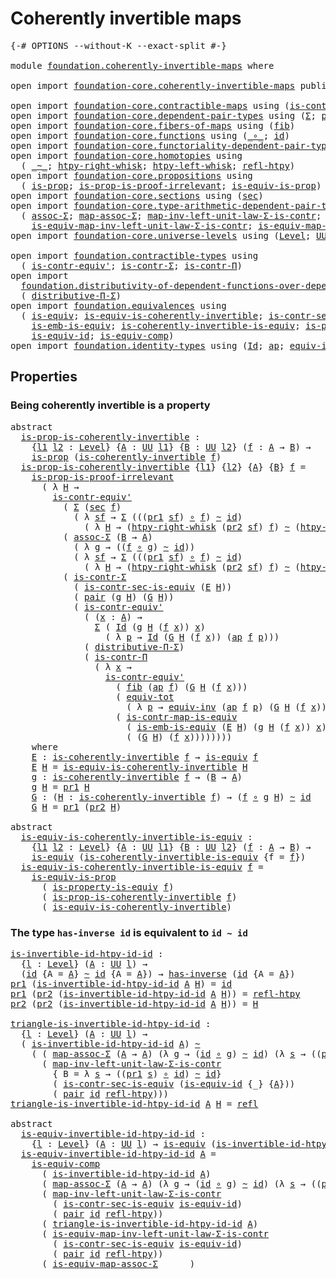 # Coherently invertible maps

<pre class="Agda"><a id="39" class="Symbol">{-#</a> <a id="43" class="Keyword">OPTIONS</a> <a id="51" class="Pragma">--without-K</a> <a id="63" class="Pragma">--exact-split</a> <a id="77" class="Symbol">#-}</a>

<a id="82" class="Keyword">module</a> <a id="89" href="foundation.coherently-invertible-maps.html" class="Module">foundation.coherently-invertible-maps</a> <a id="127" class="Keyword">where</a>

<a id="134" class="Keyword">open</a> <a id="139" class="Keyword">import</a> <a id="146" href="foundation-core.coherently-invertible-maps.html" class="Module">foundation-core.coherently-invertible-maps</a> <a id="189" class="Keyword">public</a>

<a id="197" class="Keyword">open</a> <a id="202" class="Keyword">import</a> <a id="209" href="foundation-core.contractible-maps.html" class="Module">foundation-core.contractible-maps</a> <a id="243" class="Keyword">using</a> <a id="249" class="Symbol">(</a><a id="250" href="foundation-core.contractible-maps.html#3850" class="Function">is-contr-map-is-equiv</a><a id="271" class="Symbol">)</a>
<a id="273" class="Keyword">open</a> <a id="278" class="Keyword">import</a> <a id="285" href="foundation-core.dependent-pair-types.html" class="Module">foundation-core.dependent-pair-types</a> <a id="322" class="Keyword">using</a> <a id="328" class="Symbol">(</a><a id="329" href="foundation-core.dependent-pair-types.html#502" class="Record">Σ</a><a id="330" class="Symbol">;</a> <a id="332" href="foundation-core.dependent-pair-types.html#575" class="InductiveConstructor">pair</a><a id="336" class="Symbol">;</a> <a id="338" href="foundation-core.dependent-pair-types.html#592" class="Field">pr1</a><a id="341" class="Symbol">;</a> <a id="343" href="foundation-core.dependent-pair-types.html#604" class="Field">pr2</a><a id="346" class="Symbol">)</a>
<a id="348" class="Keyword">open</a> <a id="353" class="Keyword">import</a> <a id="360" href="foundation-core.fibers-of-maps.html" class="Module">foundation-core.fibers-of-maps</a> <a id="391" class="Keyword">using</a> <a id="397" class="Symbol">(</a><a id="398" href="foundation-core.fibers-of-maps.html#928" class="Function">fib</a><a id="401" class="Symbol">)</a>
<a id="403" class="Keyword">open</a> <a id="408" class="Keyword">import</a> <a id="415" href="foundation-core.functions.html" class="Module">foundation-core.functions</a> <a id="441" class="Keyword">using</a> <a id="447" class="Symbol">(</a><a id="448" href="foundation-core.functions.html#407" class="Function Operator">_∘_</a><a id="451" class="Symbol">;</a> <a id="453" href="foundation-core.functions.html#309" class="Function">id</a><a id="455" class="Symbol">)</a>
<a id="457" class="Keyword">open</a> <a id="462" class="Keyword">import</a> <a id="469" href="foundation-core.functoriality-dependent-pair-types.html" class="Module">foundation-core.functoriality-dependent-pair-types</a> <a id="520" class="Keyword">using</a> <a id="526" class="Symbol">(</a><a id="527" href="foundation-core.functoriality-dependent-pair-types.html#6804" class="Function">equiv-tot</a><a id="536" class="Symbol">)</a>
<a id="538" class="Keyword">open</a> <a id="543" class="Keyword">import</a> <a id="550" href="foundation-core.homotopies.html" class="Module">foundation-core.homotopies</a> <a id="577" class="Keyword">using</a>
  <a id="585" class="Symbol">(</a> <a id="587" href="foundation-core.homotopies.html#467" class="Function Operator">_~_</a><a id="590" class="Symbol">;</a> <a id="592" href="foundation-core.homotopies.html#1792" class="Function">htpy-right-whisk</a><a id="608" class="Symbol">;</a> <a id="610" href="foundation-core.homotopies.html#1587" class="Function">htpy-left-whisk</a><a id="625" class="Symbol">;</a> <a id="627" href="foundation-core.homotopies.html#632" class="Function">refl-htpy</a><a id="636" class="Symbol">)</a>
<a id="638" class="Keyword">open</a> <a id="643" class="Keyword">import</a> <a id="650" href="foundation-core.propositions.html" class="Module">foundation-core.propositions</a> <a id="679" class="Keyword">using</a>
  <a id="687" class="Symbol">(</a> <a id="689" href="foundation-core.propositions.html#1295" class="Function">is-prop</a><a id="696" class="Symbol">;</a> <a id="698" href="foundation-core.propositions.html#3209" class="Function">is-prop-is-proof-irrelevant</a><a id="725" class="Symbol">;</a> <a id="727" href="foundation-core.propositions.html#3682" class="Function">is-equiv-is-prop</a><a id="743" class="Symbol">)</a>
<a id="745" class="Keyword">open</a> <a id="750" class="Keyword">import</a> <a id="757" href="foundation-core.sections.html" class="Module">foundation-core.sections</a> <a id="782" class="Keyword">using</a> <a id="788" class="Symbol">(</a><a id="789" href="foundation-core.sections.html#521" class="Function">sec</a><a id="792" class="Symbol">)</a>
<a id="794" class="Keyword">open</a> <a id="799" class="Keyword">import</a> <a id="806" href="foundation-core.type-arithmetic-dependent-pair-types.html" class="Module">foundation-core.type-arithmetic-dependent-pair-types</a> <a id="859" class="Keyword">using</a>
  <a id="867" class="Symbol">(</a> <a id="869" href="foundation-core.type-arithmetic-dependent-pair-types.html#5662" class="Function">assoc-Σ</a><a id="876" class="Symbol">;</a> <a id="878" href="foundation-core.type-arithmetic-dependent-pair-types.html#4909" class="Function">map-assoc-Σ</a><a id="889" class="Symbol">;</a> <a id="891" href="foundation-core.type-arithmetic-dependent-pair-types.html#1626" class="Function">map-inv-left-unit-law-Σ-is-contr</a><a id="923" class="Symbol">;</a>
    <a id="929" href="foundation-core.type-arithmetic-dependent-pair-types.html#3265" class="Function">is-equiv-map-inv-left-unit-law-Σ-is-contr</a><a id="970" class="Symbol">;</a> <a id="972" href="foundation-core.type-arithmetic-dependent-pair-types.html#5476" class="Function">is-equiv-map-assoc-Σ</a><a id="992" class="Symbol">)</a>
<a id="994" class="Keyword">open</a> <a id="999" class="Keyword">import</a> <a id="1006" href="foundation-core.universe-levels.html" class="Module">foundation-core.universe-levels</a> <a id="1038" class="Keyword">using</a> <a id="1044" class="Symbol">(</a><a id="1045" href="Agda.Primitive.html#597" class="Postulate">Level</a><a id="1050" class="Symbol">;</a> <a id="1052" href="foundation-core.universe-levels.html#222" class="Primitive">UU</a><a id="1054" class="Symbol">)</a>

<a id="1057" class="Keyword">open</a> <a id="1062" class="Keyword">import</a> <a id="1069" href="foundation.contractible-types.html" class="Module">foundation.contractible-types</a> <a id="1099" class="Keyword">using</a>
  <a id="1107" class="Symbol">(</a> <a id="1109" href="foundation-core.contractible-types.html#3806" class="Function">is-contr-equiv&#39;</a><a id="1124" class="Symbol">;</a> <a id="1126" href="foundation-core.contractible-types.html#6252" class="Function">is-contr-Σ</a><a id="1136" class="Symbol">;</a> <a id="1138" href="foundation-core.contractible-types.html#6892" class="Function">is-contr-Π</a><a id="1148" class="Symbol">)</a>
<a id="1150" class="Keyword">open</a> <a id="1155" class="Keyword">import</a>
  <a id="1164" href="foundation.distributivity-of-dependent-functions-over-dependent-pairs.html" class="Module">foundation.distributivity-of-dependent-functions-over-dependent-pairs</a> <a id="1234" class="Keyword">using</a>
  <a id="1242" class="Symbol">(</a> <a id="1244" href="foundation.distributivity-of-dependent-functions-over-dependent-pairs.html#4401" class="Function">distributive-Π-Σ</a><a id="1260" class="Symbol">)</a>
<a id="1262" class="Keyword">open</a> <a id="1267" class="Keyword">import</a> <a id="1274" href="foundation.equivalences.html" class="Module">foundation.equivalences</a> <a id="1298" class="Keyword">using</a>
  <a id="1306" class="Symbol">(</a> <a id="1308" href="foundation-core.equivalences.html#1542" class="Function">is-equiv</a><a id="1316" class="Symbol">;</a> <a id="1318" href="foundation-core.equivalences.html#3828" class="Function">is-equiv-is-coherently-invertible</a><a id="1351" class="Symbol">;</a> <a id="1353" href="foundation.equivalences.html#11132" class="Function">is-contr-sec-is-equiv</a><a id="1374" class="Symbol">;</a>
    <a id="1380" href="foundation-core.equivalences.html#15392" class="Function">is-emb-is-equiv</a><a id="1395" class="Symbol">;</a> <a id="1397" href="foundation-core.equivalences.html#3630" class="Function">is-coherently-invertible-is-equiv</a><a id="1430" class="Symbol">;</a> <a id="1432" href="foundation.equivalences.html#12215" class="Function">is-property-is-equiv</a><a id="1452" class="Symbol">;</a>
    <a id="1458" href="foundation-core.equivalences.html#2309" class="Function">is-equiv-id</a><a id="1469" class="Symbol">;</a> <a id="1471" href="foundation-core.equivalences.html#7183" class="Function">is-equiv-comp</a><a id="1484" class="Symbol">)</a>
<a id="1486" class="Keyword">open</a> <a id="1491" class="Keyword">import</a> <a id="1498" href="foundation.identity-types.html" class="Module">foundation.identity-types</a> <a id="1524" class="Keyword">using</a> <a id="1530" class="Symbol">(</a><a id="1531" href="foundation-core.identity-types.html#641" class="Datatype">Id</a><a id="1533" class="Symbol">;</a> <a id="1535" href="foundation-core.identity-types.html#2853" class="Function">ap</a><a id="1537" class="Symbol">;</a> <a id="1539" href="foundation.identity-types.html#1216" class="Function">equiv-inv</a><a id="1548" class="Symbol">;</a> <a id="1550" href="foundation-core.identity-types.html#694" class="InductiveConstructor">refl</a><a id="1554" class="Symbol">)</a>
</pre>
## Properties

### Being coherently invertible is a property

<pre class="Agda"><a id="1631" class="Keyword">abstract</a>
  <a id="is-prop-is-coherently-invertible"></a><a id="1642" href="foundation.coherently-invertible-maps.html#1642" class="Function">is-prop-is-coherently-invertible</a> <a id="1675" class="Symbol">:</a>
    <a id="1681" class="Symbol">{</a><a id="1682" href="foundation.coherently-invertible-maps.html#1682" class="Bound">l1</a> <a id="1685" href="foundation.coherently-invertible-maps.html#1685" class="Bound">l2</a> <a id="1688" class="Symbol">:</a> <a id="1690" href="Agda.Primitive.html#597" class="Postulate">Level</a><a id="1695" class="Symbol">}</a> <a id="1697" class="Symbol">{</a><a id="1698" href="foundation.coherently-invertible-maps.html#1698" class="Bound">A</a> <a id="1700" class="Symbol">:</a> <a id="1702" href="foundation-core.universe-levels.html#222" class="Primitive">UU</a> <a id="1705" href="foundation.coherently-invertible-maps.html#1682" class="Bound">l1</a><a id="1707" class="Symbol">}</a> <a id="1709" class="Symbol">{</a><a id="1710" href="foundation.coherently-invertible-maps.html#1710" class="Bound">B</a> <a id="1712" class="Symbol">:</a> <a id="1714" href="foundation-core.universe-levels.html#222" class="Primitive">UU</a> <a id="1717" href="foundation.coherently-invertible-maps.html#1685" class="Bound">l2</a><a id="1719" class="Symbol">}</a> <a id="1721" class="Symbol">(</a><a id="1722" href="foundation.coherently-invertible-maps.html#1722" class="Bound">f</a> <a id="1724" class="Symbol">:</a> <a id="1726" href="foundation.coherently-invertible-maps.html#1698" class="Bound">A</a> <a id="1728" class="Symbol">→</a> <a id="1730" href="foundation.coherently-invertible-maps.html#1710" class="Bound">B</a><a id="1731" class="Symbol">)</a> <a id="1733" class="Symbol">→</a>
    <a id="1739" href="foundation-core.propositions.html#1295" class="Function">is-prop</a> <a id="1747" class="Symbol">(</a><a id="1748" href="foundation-core.coherently-invertible-maps.html#1466" class="Function">is-coherently-invertible</a> <a id="1773" href="foundation.coherently-invertible-maps.html#1722" class="Bound">f</a><a id="1774" class="Symbol">)</a>
  <a id="1778" href="foundation.coherently-invertible-maps.html#1642" class="Function">is-prop-is-coherently-invertible</a> <a id="1811" class="Symbol">{</a><a id="1812" href="foundation.coherently-invertible-maps.html#1812" class="Bound">l1</a><a id="1814" class="Symbol">}</a> <a id="1816" class="Symbol">{</a><a id="1817" href="foundation.coherently-invertible-maps.html#1817" class="Bound">l2</a><a id="1819" class="Symbol">}</a> <a id="1821" class="Symbol">{</a><a id="1822" href="foundation.coherently-invertible-maps.html#1822" class="Bound">A</a><a id="1823" class="Symbol">}</a> <a id="1825" class="Symbol">{</a><a id="1826" href="foundation.coherently-invertible-maps.html#1826" class="Bound">B</a><a id="1827" class="Symbol">}</a> <a id="1829" href="foundation.coherently-invertible-maps.html#1829" class="Bound">f</a> <a id="1831" class="Symbol">=</a>
    <a id="1837" href="foundation-core.propositions.html#3209" class="Function">is-prop-is-proof-irrelevant</a>
      <a id="1871" class="Symbol">(</a> <a id="1873" class="Symbol">λ</a> <a id="1875" href="foundation.coherently-invertible-maps.html#1875" class="Bound">H</a> <a id="1877" class="Symbol">→</a>
        <a id="1887" href="foundation-core.contractible-types.html#3806" class="Function">is-contr-equiv&#39;</a>
          <a id="1913" class="Symbol">(</a> <a id="1915" href="foundation-core.dependent-pair-types.html#502" class="Record">Σ</a> <a id="1917" class="Symbol">(</a><a id="1918" href="foundation-core.sections.html#521" class="Function">sec</a> <a id="1922" href="foundation.coherently-invertible-maps.html#1829" class="Bound">f</a><a id="1923" class="Symbol">)</a>
            <a id="1937" class="Symbol">(</a> <a id="1939" class="Symbol">λ</a> <a id="1941" href="foundation.coherently-invertible-maps.html#1941" class="Bound">sf</a> <a id="1944" class="Symbol">→</a> <a id="1946" href="foundation-core.dependent-pair-types.html#502" class="Record">Σ</a> <a id="1948" class="Symbol">(((</a><a id="1951" href="foundation-core.dependent-pair-types.html#592" class="Field">pr1</a> <a id="1955" href="foundation.coherently-invertible-maps.html#1941" class="Bound">sf</a><a id="1957" class="Symbol">)</a> <a id="1959" href="foundation-core.functions.html#407" class="Function Operator">∘</a> <a id="1961" href="foundation.coherently-invertible-maps.html#1829" class="Bound">f</a><a id="1962" class="Symbol">)</a> <a id="1964" href="foundation-core.homotopies.html#467" class="Function Operator">~</a> <a id="1966" href="foundation-core.functions.html#309" class="Function">id</a><a id="1968" class="Symbol">)</a>
              <a id="1984" class="Symbol">(</a> <a id="1986" class="Symbol">λ</a> <a id="1988" href="foundation.coherently-invertible-maps.html#1988" class="Bound">H</a> <a id="1990" class="Symbol">→</a> <a id="1992" class="Symbol">(</a><a id="1993" href="foundation-core.homotopies.html#1792" class="Function">htpy-right-whisk</a> <a id="2010" class="Symbol">(</a><a id="2011" href="foundation-core.dependent-pair-types.html#604" class="Field">pr2</a> <a id="2015" href="foundation.coherently-invertible-maps.html#1941" class="Bound">sf</a><a id="2017" class="Symbol">)</a> <a id="2019" href="foundation.coherently-invertible-maps.html#1829" class="Bound">f</a><a id="2020" class="Symbol">)</a> <a id="2022" href="foundation-core.homotopies.html#467" class="Function Operator">~</a> <a id="2024" class="Symbol">(</a><a id="2025" href="foundation-core.homotopies.html#1587" class="Function">htpy-left-whisk</a> <a id="2041" href="foundation.coherently-invertible-maps.html#1829" class="Bound">f</a> <a id="2043" href="foundation.coherently-invertible-maps.html#1988" class="Bound">H</a><a id="2044" class="Symbol">))))</a>
          <a id="2059" class="Symbol">(</a> <a id="2061" href="foundation-core.type-arithmetic-dependent-pair-types.html#5662" class="Function">assoc-Σ</a> <a id="2069" class="Symbol">(</a><a id="2070" href="foundation.coherently-invertible-maps.html#1826" class="Bound">B</a> <a id="2072" class="Symbol">→</a> <a id="2074" href="foundation.coherently-invertible-maps.html#1822" class="Bound">A</a><a id="2075" class="Symbol">)</a>
            <a id="2089" class="Symbol">(</a> <a id="2091" class="Symbol">λ</a> <a id="2093" href="foundation.coherently-invertible-maps.html#2093" class="Bound">g</a> <a id="2095" class="Symbol">→</a> <a id="2097" class="Symbol">((</a><a id="2099" href="foundation.coherently-invertible-maps.html#1829" class="Bound">f</a> <a id="2101" href="foundation-core.functions.html#407" class="Function Operator">∘</a> <a id="2103" href="foundation.coherently-invertible-maps.html#2093" class="Bound">g</a><a id="2104" class="Symbol">)</a> <a id="2106" href="foundation-core.homotopies.html#467" class="Function Operator">~</a> <a id="2108" href="foundation-core.functions.html#309" class="Function">id</a><a id="2110" class="Symbol">))</a>
            <a id="2125" class="Symbol">(</a> <a id="2127" class="Symbol">λ</a> <a id="2129" href="foundation.coherently-invertible-maps.html#2129" class="Bound">sf</a> <a id="2132" class="Symbol">→</a> <a id="2134" href="foundation-core.dependent-pair-types.html#502" class="Record">Σ</a> <a id="2136" class="Symbol">(((</a><a id="2139" href="foundation-core.dependent-pair-types.html#592" class="Field">pr1</a> <a id="2143" href="foundation.coherently-invertible-maps.html#2129" class="Bound">sf</a><a id="2145" class="Symbol">)</a> <a id="2147" href="foundation-core.functions.html#407" class="Function Operator">∘</a> <a id="2149" href="foundation.coherently-invertible-maps.html#1829" class="Bound">f</a><a id="2150" class="Symbol">)</a> <a id="2152" href="foundation-core.homotopies.html#467" class="Function Operator">~</a> <a id="2154" href="foundation-core.functions.html#309" class="Function">id</a><a id="2156" class="Symbol">)</a>
              <a id="2172" class="Symbol">(</a> <a id="2174" class="Symbol">λ</a> <a id="2176" href="foundation.coherently-invertible-maps.html#2176" class="Bound">H</a> <a id="2178" class="Symbol">→</a> <a id="2180" class="Symbol">(</a><a id="2181" href="foundation-core.homotopies.html#1792" class="Function">htpy-right-whisk</a> <a id="2198" class="Symbol">(</a><a id="2199" href="foundation-core.dependent-pair-types.html#604" class="Field">pr2</a> <a id="2203" href="foundation.coherently-invertible-maps.html#2129" class="Bound">sf</a><a id="2205" class="Symbol">)</a> <a id="2207" href="foundation.coherently-invertible-maps.html#1829" class="Bound">f</a><a id="2208" class="Symbol">)</a> <a id="2210" href="foundation-core.homotopies.html#467" class="Function Operator">~</a> <a id="2212" class="Symbol">(</a><a id="2213" href="foundation-core.homotopies.html#1587" class="Function">htpy-left-whisk</a> <a id="2229" href="foundation.coherently-invertible-maps.html#1829" class="Bound">f</a> <a id="2231" href="foundation.coherently-invertible-maps.html#2176" class="Bound">H</a><a id="2232" class="Symbol">))))</a>
          <a id="2247" class="Symbol">(</a> <a id="2249" href="foundation-core.contractible-types.html#6252" class="Function">is-contr-Σ</a>
            <a id="2272" class="Symbol">(</a> <a id="2274" href="foundation.equivalences.html#11132" class="Function">is-contr-sec-is-equiv</a> <a id="2296" class="Symbol">(</a><a id="2297" href="foundation.coherently-invertible-maps.html#2903" class="Function">E</a> <a id="2299" href="foundation.coherently-invertible-maps.html#1875" class="Bound">H</a><a id="2300" class="Symbol">))</a>
            <a id="2315" class="Symbol">(</a> <a id="2317" href="foundation-core.dependent-pair-types.html#575" class="InductiveConstructor">pair</a> <a id="2322" class="Symbol">(</a><a id="2323" href="foundation.coherently-invertible-maps.html#2997" class="Function">g</a> <a id="2325" href="foundation.coherently-invertible-maps.html#1875" class="Bound">H</a><a id="2326" class="Symbol">)</a> <a id="2328" class="Symbol">(</a><a id="2329" href="foundation.coherently-invertible-maps.html#3058" class="Function">G</a> <a id="2331" href="foundation.coherently-invertible-maps.html#1875" class="Bound">H</a><a id="2332" class="Symbol">))</a>
            <a id="2347" class="Symbol">(</a> <a id="2349" href="foundation-core.contractible-types.html#3806" class="Function">is-contr-equiv&#39;</a>
              <a id="2379" class="Symbol">(</a> <a id="2381" class="Symbol">(</a><a id="2382" href="foundation.coherently-invertible-maps.html#2382" class="Bound">x</a> <a id="2384" class="Symbol">:</a> <a id="2386" href="foundation.coherently-invertible-maps.html#1822" class="Bound">A</a><a id="2387" class="Symbol">)</a> <a id="2389" class="Symbol">→</a>
                <a id="2407" href="foundation-core.dependent-pair-types.html#502" class="Record">Σ</a> <a id="2409" class="Symbol">(</a> <a id="2411" href="foundation-core.identity-types.html#641" class="Datatype">Id</a> <a id="2414" class="Symbol">(</a><a id="2415" href="foundation.coherently-invertible-maps.html#2997" class="Function">g</a> <a id="2417" href="foundation.coherently-invertible-maps.html#1875" class="Bound">H</a> <a id="2419" class="Symbol">(</a><a id="2420" href="foundation.coherently-invertible-maps.html#1829" class="Bound">f</a> <a id="2422" href="foundation.coherently-invertible-maps.html#2382" class="Bound">x</a><a id="2423" class="Symbol">))</a> <a id="2426" href="foundation.coherently-invertible-maps.html#2382" class="Bound">x</a><a id="2427" class="Symbol">)</a>
                  <a id="2447" class="Symbol">(</a> <a id="2449" class="Symbol">λ</a> <a id="2451" href="foundation.coherently-invertible-maps.html#2451" class="Bound">p</a> <a id="2453" class="Symbol">→</a> <a id="2455" href="foundation-core.identity-types.html#641" class="Datatype">Id</a> <a id="2458" class="Symbol">(</a><a id="2459" href="foundation.coherently-invertible-maps.html#3058" class="Function">G</a> <a id="2461" href="foundation.coherently-invertible-maps.html#1875" class="Bound">H</a> <a id="2463" class="Symbol">(</a><a id="2464" href="foundation.coherently-invertible-maps.html#1829" class="Bound">f</a> <a id="2466" href="foundation.coherently-invertible-maps.html#2382" class="Bound">x</a><a id="2467" class="Symbol">))</a> <a id="2470" class="Symbol">(</a><a id="2471" href="foundation-core.identity-types.html#2853" class="Function">ap</a> <a id="2474" href="foundation.coherently-invertible-maps.html#1829" class="Bound">f</a> <a id="2476" href="foundation.coherently-invertible-maps.html#2451" class="Bound">p</a><a id="2477" class="Symbol">)))</a>
              <a id="2495" class="Symbol">(</a> <a id="2497" href="foundation.distributivity-of-dependent-functions-over-dependent-pairs.html#4401" class="Function">distributive-Π-Σ</a><a id="2513" class="Symbol">)</a>
              <a id="2529" class="Symbol">(</a> <a id="2531" href="foundation-core.contractible-types.html#6892" class="Function">is-contr-Π</a>
                <a id="2558" class="Symbol">(</a> <a id="2560" class="Symbol">λ</a> <a id="2562" href="foundation.coherently-invertible-maps.html#2562" class="Bound">x</a> <a id="2564" class="Symbol">→</a>
                  <a id="2584" href="foundation-core.contractible-types.html#3806" class="Function">is-contr-equiv&#39;</a>
                    <a id="2620" class="Symbol">(</a> <a id="2622" href="foundation-core.fibers-of-maps.html#928" class="Function">fib</a> <a id="2626" class="Symbol">(</a><a id="2627" href="foundation-core.identity-types.html#2853" class="Function">ap</a> <a id="2630" href="foundation.coherently-invertible-maps.html#1829" class="Bound">f</a><a id="2631" class="Symbol">)</a> <a id="2633" class="Symbol">(</a><a id="2634" href="foundation.coherently-invertible-maps.html#3058" class="Function">G</a> <a id="2636" href="foundation.coherently-invertible-maps.html#1875" class="Bound">H</a> <a id="2638" class="Symbol">(</a><a id="2639" href="foundation.coherently-invertible-maps.html#1829" class="Bound">f</a> <a id="2641" href="foundation.coherently-invertible-maps.html#2562" class="Bound">x</a><a id="2642" class="Symbol">)))</a>
                    <a id="2666" class="Symbol">(</a> <a id="2668" href="foundation-core.functoriality-dependent-pair-types.html#6804" class="Function">equiv-tot</a>
                      <a id="2700" class="Symbol">(</a> <a id="2702" class="Symbol">λ</a> <a id="2704" href="foundation.coherently-invertible-maps.html#2704" class="Bound">p</a> <a id="2706" class="Symbol">→</a> <a id="2708" href="foundation.identity-types.html#1216" class="Function">equiv-inv</a> <a id="2718" class="Symbol">(</a><a id="2719" href="foundation-core.identity-types.html#2853" class="Function">ap</a> <a id="2722" href="foundation.coherently-invertible-maps.html#1829" class="Bound">f</a> <a id="2724" href="foundation.coherently-invertible-maps.html#2704" class="Bound">p</a><a id="2725" class="Symbol">)</a> <a id="2727" class="Symbol">(</a><a id="2728" href="foundation.coherently-invertible-maps.html#3058" class="Function">G</a> <a id="2730" href="foundation.coherently-invertible-maps.html#1875" class="Bound">H</a> <a id="2732" class="Symbol">(</a><a id="2733" href="foundation.coherently-invertible-maps.html#1829" class="Bound">f</a> <a id="2735" href="foundation.coherently-invertible-maps.html#2562" class="Bound">x</a><a id="2736" class="Symbol">))))</a>
                    <a id="2761" class="Symbol">(</a> <a id="2763" href="foundation-core.contractible-maps.html#3850" class="Function">is-contr-map-is-equiv</a>
                      <a id="2807" class="Symbol">(</a> <a id="2809" href="foundation-core.equivalences.html#15392" class="Function">is-emb-is-equiv</a> <a id="2825" class="Symbol">(</a><a id="2826" href="foundation.coherently-invertible-maps.html#2903" class="Function">E</a> <a id="2828" href="foundation.coherently-invertible-maps.html#1875" class="Bound">H</a><a id="2829" class="Symbol">)</a> <a id="2831" class="Symbol">(</a><a id="2832" href="foundation.coherently-invertible-maps.html#2997" class="Function">g</a> <a id="2834" href="foundation.coherently-invertible-maps.html#1875" class="Bound">H</a> <a id="2836" class="Symbol">(</a><a id="2837" href="foundation.coherently-invertible-maps.html#1829" class="Bound">f</a> <a id="2839" href="foundation.coherently-invertible-maps.html#2562" class="Bound">x</a><a id="2840" class="Symbol">))</a> <a id="2843" href="foundation.coherently-invertible-maps.html#2562" class="Bound">x</a><a id="2844" class="Symbol">)</a>
                      <a id="2868" class="Symbol">(</a> <a id="2870" class="Symbol">(</a><a id="2871" href="foundation.coherently-invertible-maps.html#3058" class="Function">G</a> <a id="2873" href="foundation.coherently-invertible-maps.html#1875" class="Bound">H</a><a id="2874" class="Symbol">)</a> <a id="2876" class="Symbol">(</a><a id="2877" href="foundation.coherently-invertible-maps.html#1829" class="Bound">f</a> <a id="2879" href="foundation.coherently-invertible-maps.html#2562" class="Bound">x</a><a id="2880" class="Symbol">))))))))</a>
    <a id="2893" class="Keyword">where</a>
    <a id="2903" href="foundation.coherently-invertible-maps.html#2903" class="Function">E</a> <a id="2905" class="Symbol">:</a> <a id="2907" href="foundation-core.coherently-invertible-maps.html#1466" class="Function">is-coherently-invertible</a> <a id="2932" href="foundation.coherently-invertible-maps.html#1829" class="Bound">f</a> <a id="2934" class="Symbol">→</a> <a id="2936" href="foundation-core.equivalences.html#1542" class="Function">is-equiv</a> <a id="2945" href="foundation.coherently-invertible-maps.html#1829" class="Bound">f</a>
    <a id="2951" href="foundation.coherently-invertible-maps.html#2903" class="Function">E</a> <a id="2953" href="foundation.coherently-invertible-maps.html#2953" class="Bound">H</a> <a id="2955" class="Symbol">=</a> <a id="2957" href="foundation-core.equivalences.html#3828" class="Function">is-equiv-is-coherently-invertible</a> <a id="2991" href="foundation.coherently-invertible-maps.html#2953" class="Bound">H</a>
    <a id="2997" href="foundation.coherently-invertible-maps.html#2997" class="Function">g</a> <a id="2999" class="Symbol">:</a> <a id="3001" href="foundation-core.coherently-invertible-maps.html#1466" class="Function">is-coherently-invertible</a> <a id="3026" href="foundation.coherently-invertible-maps.html#1829" class="Bound">f</a> <a id="3028" class="Symbol">→</a> <a id="3030" class="Symbol">(</a><a id="3031" href="foundation.coherently-invertible-maps.html#1826" class="Bound">B</a> <a id="3033" class="Symbol">→</a> <a id="3035" href="foundation.coherently-invertible-maps.html#1822" class="Bound">A</a><a id="3036" class="Symbol">)</a>
    <a id="3042" href="foundation.coherently-invertible-maps.html#2997" class="Function">g</a> <a id="3044" href="foundation.coherently-invertible-maps.html#3044" class="Bound">H</a> <a id="3046" class="Symbol">=</a> <a id="3048" href="foundation-core.dependent-pair-types.html#592" class="Field">pr1</a> <a id="3052" href="foundation.coherently-invertible-maps.html#3044" class="Bound">H</a>
    <a id="3058" href="foundation.coherently-invertible-maps.html#3058" class="Function">G</a> <a id="3060" class="Symbol">:</a> <a id="3062" class="Symbol">(</a><a id="3063" href="foundation.coherently-invertible-maps.html#3063" class="Bound">H</a> <a id="3065" class="Symbol">:</a> <a id="3067" href="foundation-core.coherently-invertible-maps.html#1466" class="Function">is-coherently-invertible</a> <a id="3092" href="foundation.coherently-invertible-maps.html#1829" class="Bound">f</a><a id="3093" class="Symbol">)</a> <a id="3095" class="Symbol">→</a> <a id="3097" class="Symbol">(</a><a id="3098" href="foundation.coherently-invertible-maps.html#1829" class="Bound">f</a> <a id="3100" href="foundation-core.functions.html#407" class="Function Operator">∘</a> <a id="3102" href="foundation.coherently-invertible-maps.html#2997" class="Function">g</a> <a id="3104" href="foundation.coherently-invertible-maps.html#3063" class="Bound">H</a><a id="3105" class="Symbol">)</a> <a id="3107" href="foundation-core.homotopies.html#467" class="Function Operator">~</a> <a id="3109" href="foundation-core.functions.html#309" class="Function">id</a>
    <a id="3116" href="foundation.coherently-invertible-maps.html#3058" class="Function">G</a> <a id="3118" href="foundation.coherently-invertible-maps.html#3118" class="Bound">H</a> <a id="3120" class="Symbol">=</a> <a id="3122" href="foundation-core.dependent-pair-types.html#592" class="Field">pr1</a> <a id="3126" class="Symbol">(</a><a id="3127" href="foundation-core.dependent-pair-types.html#604" class="Field">pr2</a> <a id="3131" href="foundation.coherently-invertible-maps.html#3118" class="Bound">H</a><a id="3132" class="Symbol">)</a>

<a id="3135" class="Keyword">abstract</a>
  <a id="is-equiv-is-coherently-invertible-is-equiv"></a><a id="3146" href="foundation.coherently-invertible-maps.html#3146" class="Function">is-equiv-is-coherently-invertible-is-equiv</a> <a id="3189" class="Symbol">:</a>
    <a id="3195" class="Symbol">{</a><a id="3196" href="foundation.coherently-invertible-maps.html#3196" class="Bound">l1</a> <a id="3199" href="foundation.coherently-invertible-maps.html#3199" class="Bound">l2</a> <a id="3202" class="Symbol">:</a> <a id="3204" href="Agda.Primitive.html#597" class="Postulate">Level</a><a id="3209" class="Symbol">}</a> <a id="3211" class="Symbol">{</a><a id="3212" href="foundation.coherently-invertible-maps.html#3212" class="Bound">A</a> <a id="3214" class="Symbol">:</a> <a id="3216" href="foundation-core.universe-levels.html#222" class="Primitive">UU</a> <a id="3219" href="foundation.coherently-invertible-maps.html#3196" class="Bound">l1</a><a id="3221" class="Symbol">}</a> <a id="3223" class="Symbol">{</a><a id="3224" href="foundation.coherently-invertible-maps.html#3224" class="Bound">B</a> <a id="3226" class="Symbol">:</a> <a id="3228" href="foundation-core.universe-levels.html#222" class="Primitive">UU</a> <a id="3231" href="foundation.coherently-invertible-maps.html#3199" class="Bound">l2</a><a id="3233" class="Symbol">}</a> <a id="3235" class="Symbol">(</a><a id="3236" href="foundation.coherently-invertible-maps.html#3236" class="Bound">f</a> <a id="3238" class="Symbol">:</a> <a id="3240" href="foundation.coherently-invertible-maps.html#3212" class="Bound">A</a> <a id="3242" class="Symbol">→</a> <a id="3244" href="foundation.coherently-invertible-maps.html#3224" class="Bound">B</a><a id="3245" class="Symbol">)</a> <a id="3247" class="Symbol">→</a>
    <a id="3253" href="foundation-core.equivalences.html#1542" class="Function">is-equiv</a> <a id="3262" class="Symbol">(</a><a id="3263" href="foundation-core.equivalences.html#3630" class="Function">is-coherently-invertible-is-equiv</a> <a id="3297" class="Symbol">{</a><a id="3298" class="Argument">f</a> <a id="3300" class="Symbol">=</a> <a id="3302" href="foundation.coherently-invertible-maps.html#3236" class="Bound">f</a><a id="3303" class="Symbol">})</a>
  <a id="3308" href="foundation.coherently-invertible-maps.html#3146" class="Function">is-equiv-is-coherently-invertible-is-equiv</a> <a id="3351" href="foundation.coherently-invertible-maps.html#3351" class="Bound">f</a> <a id="3353" class="Symbol">=</a>
    <a id="3359" href="foundation-core.propositions.html#3682" class="Function">is-equiv-is-prop</a>
      <a id="3382" class="Symbol">(</a> <a id="3384" href="foundation.equivalences.html#12215" class="Function">is-property-is-equiv</a> <a id="3405" href="foundation.coherently-invertible-maps.html#3351" class="Bound">f</a><a id="3406" class="Symbol">)</a>
      <a id="3414" class="Symbol">(</a> <a id="3416" href="foundation.coherently-invertible-maps.html#1642" class="Function">is-prop-is-coherently-invertible</a> <a id="3449" href="foundation.coherently-invertible-maps.html#3351" class="Bound">f</a><a id="3450" class="Symbol">)</a>
      <a id="3458" class="Symbol">(</a> <a id="3460" href="foundation-core.equivalences.html#3828" class="Function">is-equiv-is-coherently-invertible</a><a id="3493" class="Symbol">)</a>
</pre>
### The type `has-inverse id` is equivalent to `id ~ id`

<pre class="Agda"><a id="is-invertible-id-htpy-id-id"></a><a id="3566" href="foundation.coherently-invertible-maps.html#3566" class="Function">is-invertible-id-htpy-id-id</a> <a id="3594" class="Symbol">:</a>
  <a id="3598" class="Symbol">{</a><a id="3599" href="foundation.coherently-invertible-maps.html#3599" class="Bound">l</a> <a id="3601" class="Symbol">:</a> <a id="3603" href="Agda.Primitive.html#597" class="Postulate">Level</a><a id="3608" class="Symbol">}</a> <a id="3610" class="Symbol">(</a><a id="3611" href="foundation.coherently-invertible-maps.html#3611" class="Bound">A</a> <a id="3613" class="Symbol">:</a> <a id="3615" href="foundation-core.universe-levels.html#222" class="Primitive">UU</a> <a id="3618" href="foundation.coherently-invertible-maps.html#3599" class="Bound">l</a><a id="3619" class="Symbol">)</a> <a id="3621" class="Symbol">→</a>
  <a id="3625" class="Symbol">(</a><a id="3626" href="foundation-core.functions.html#309" class="Function">id</a> <a id="3629" class="Symbol">{</a><a id="3630" class="Argument">A</a> <a id="3632" class="Symbol">=</a> <a id="3634" href="foundation.coherently-invertible-maps.html#3611" class="Bound">A</a><a id="3635" class="Symbol">}</a> <a id="3637" href="foundation-core.homotopies.html#467" class="Function Operator">~</a> <a id="3639" href="foundation-core.functions.html#309" class="Function">id</a> <a id="3642" class="Symbol">{</a><a id="3643" class="Argument">A</a> <a id="3645" class="Symbol">=</a> <a id="3647" href="foundation.coherently-invertible-maps.html#3611" class="Bound">A</a><a id="3648" class="Symbol">})</a> <a id="3651" class="Symbol">→</a> <a id="3653" href="foundation-core.coherently-invertible-maps.html#1168" class="Function">has-inverse</a> <a id="3665" class="Symbol">(</a><a id="3666" href="foundation-core.functions.html#309" class="Function">id</a> <a id="3669" class="Symbol">{</a><a id="3670" class="Argument">A</a> <a id="3672" class="Symbol">=</a> <a id="3674" href="foundation.coherently-invertible-maps.html#3611" class="Bound">A</a><a id="3675" class="Symbol">})</a>
<a id="3678" href="foundation-core.dependent-pair-types.html#592" class="Field">pr1</a> <a id="3682" class="Symbol">(</a><a id="3683" href="foundation.coherently-invertible-maps.html#3566" class="Function">is-invertible-id-htpy-id-id</a> <a id="3711" href="foundation.coherently-invertible-maps.html#3711" class="Bound">A</a> <a id="3713" href="foundation.coherently-invertible-maps.html#3713" class="Bound">H</a><a id="3714" class="Symbol">)</a> <a id="3716" class="Symbol">=</a> <a id="3718" href="foundation-core.functions.html#309" class="Function">id</a>
<a id="3721" href="foundation-core.dependent-pair-types.html#592" class="Field">pr1</a> <a id="3725" class="Symbol">(</a><a id="3726" href="foundation-core.dependent-pair-types.html#604" class="Field">pr2</a> <a id="3730" class="Symbol">(</a><a id="3731" href="foundation.coherently-invertible-maps.html#3566" class="Function">is-invertible-id-htpy-id-id</a> <a id="3759" href="foundation.coherently-invertible-maps.html#3759" class="Bound">A</a> <a id="3761" href="foundation.coherently-invertible-maps.html#3761" class="Bound">H</a><a id="3762" class="Symbol">))</a> <a id="3765" class="Symbol">=</a> <a id="3767" href="foundation-core.homotopies.html#632" class="Function">refl-htpy</a>
<a id="3777" href="foundation-core.dependent-pair-types.html#604" class="Field">pr2</a> <a id="3781" class="Symbol">(</a><a id="3782" href="foundation-core.dependent-pair-types.html#604" class="Field">pr2</a> <a id="3786" class="Symbol">(</a><a id="3787" href="foundation.coherently-invertible-maps.html#3566" class="Function">is-invertible-id-htpy-id-id</a> <a id="3815" href="foundation.coherently-invertible-maps.html#3815" class="Bound">A</a> <a id="3817" href="foundation.coherently-invertible-maps.html#3817" class="Bound">H</a><a id="3818" class="Symbol">))</a> <a id="3821" class="Symbol">=</a> <a id="3823" href="foundation.coherently-invertible-maps.html#3817" class="Bound">H</a>

<a id="triangle-is-invertible-id-htpy-id-id"></a><a id="3826" href="foundation.coherently-invertible-maps.html#3826" class="Function">triangle-is-invertible-id-htpy-id-id</a> <a id="3863" class="Symbol">:</a>
  <a id="3867" class="Symbol">{</a><a id="3868" href="foundation.coherently-invertible-maps.html#3868" class="Bound">l</a> <a id="3870" class="Symbol">:</a> <a id="3872" href="Agda.Primitive.html#597" class="Postulate">Level</a><a id="3877" class="Symbol">}</a> <a id="3879" class="Symbol">(</a><a id="3880" href="foundation.coherently-invertible-maps.html#3880" class="Bound">A</a> <a id="3882" class="Symbol">:</a> <a id="3884" href="foundation-core.universe-levels.html#222" class="Primitive">UU</a> <a id="3887" href="foundation.coherently-invertible-maps.html#3868" class="Bound">l</a><a id="3888" class="Symbol">)</a> <a id="3890" class="Symbol">→</a>
  <a id="3894" class="Symbol">(</a> <a id="3896" href="foundation.coherently-invertible-maps.html#3566" class="Function">is-invertible-id-htpy-id-id</a> <a id="3924" href="foundation.coherently-invertible-maps.html#3880" class="Bound">A</a><a id="3925" class="Symbol">)</a> <a id="3927" href="foundation-core.homotopies.html#467" class="Function Operator">~</a>
    <a id="3933" class="Symbol">(</a> <a id="3935" class="Symbol">(</a> <a id="3937" href="foundation-core.type-arithmetic-dependent-pair-types.html#4909" class="Function">map-assoc-Σ</a> <a id="3949" class="Symbol">(</a><a id="3950" href="foundation.coherently-invertible-maps.html#3880" class="Bound">A</a> <a id="3952" class="Symbol">→</a> <a id="3954" href="foundation.coherently-invertible-maps.html#3880" class="Bound">A</a><a id="3955" class="Symbol">)</a> <a id="3957" class="Symbol">(λ</a> <a id="3960" href="foundation.coherently-invertible-maps.html#3960" class="Bound">g</a> <a id="3962" class="Symbol">→</a> <a id="3964" class="Symbol">(</a><a id="3965" href="foundation-core.functions.html#309" class="Function">id</a> <a id="3968" href="foundation-core.functions.html#407" class="Function Operator">∘</a> <a id="3970" href="foundation.coherently-invertible-maps.html#3960" class="Bound">g</a><a id="3971" class="Symbol">)</a> <a id="3973" href="foundation-core.homotopies.html#467" class="Function Operator">~</a> <a id="3975" href="foundation-core.functions.html#309" class="Function">id</a><a id="3977" class="Symbol">)</a> <a id="3979" class="Symbol">(λ</a> <a id="3982" href="foundation.coherently-invertible-maps.html#3982" class="Bound">s</a> <a id="3984" class="Symbol">→</a> <a id="3986" class="Symbol">((</a><a id="3988" href="foundation-core.dependent-pair-types.html#592" class="Field">pr1</a> <a id="3992" href="foundation.coherently-invertible-maps.html#3982" class="Bound">s</a><a id="3993" class="Symbol">)</a> <a id="3995" href="foundation-core.functions.html#407" class="Function Operator">∘</a> <a id="3997" href="foundation-core.functions.html#309" class="Function">id</a><a id="3999" class="Symbol">)</a> <a id="4001" href="foundation-core.homotopies.html#467" class="Function Operator">~</a> <a id="4003" href="foundation-core.functions.html#309" class="Function">id</a><a id="4005" class="Symbol">))</a> <a id="4008" href="foundation-core.functions.html#407" class="Function Operator">∘</a>
      <a id="4016" class="Symbol">(</a> <a id="4018" href="foundation-core.type-arithmetic-dependent-pair-types.html#1626" class="Function">map-inv-left-unit-law-Σ-is-contr</a>
        <a id="4059" class="Symbol">{</a> <a id="4061" class="Argument">B</a> <a id="4063" class="Symbol">=</a> <a id="4065" class="Symbol">λ</a> <a id="4067" href="foundation.coherently-invertible-maps.html#4067" class="Bound">s</a> <a id="4069" class="Symbol">→</a> <a id="4071" class="Symbol">((</a><a id="4073" href="foundation-core.dependent-pair-types.html#592" class="Field">pr1</a> <a id="4077" href="foundation.coherently-invertible-maps.html#4067" class="Bound">s</a><a id="4078" class="Symbol">)</a> <a id="4080" href="foundation-core.functions.html#407" class="Function Operator">∘</a> <a id="4082" href="foundation-core.functions.html#309" class="Function">id</a><a id="4084" class="Symbol">)</a> <a id="4086" href="foundation-core.homotopies.html#467" class="Function Operator">~</a> <a id="4088" href="foundation-core.functions.html#309" class="Function">id</a><a id="4090" class="Symbol">}</a>
        <a id="4100" class="Symbol">(</a> <a id="4102" href="foundation.equivalences.html#11132" class="Function">is-contr-sec-is-equiv</a> <a id="4124" class="Symbol">(</a><a id="4125" href="foundation-core.equivalences.html#2309" class="Function">is-equiv-id</a> <a id="4137" class="Symbol">{_}</a> <a id="4141" class="Symbol">{</a><a id="4142" href="foundation.coherently-invertible-maps.html#3880" class="Bound">A</a><a id="4143" class="Symbol">}))</a>
        <a id="4155" class="Symbol">(</a> <a id="4157" href="foundation-core.dependent-pair-types.html#575" class="InductiveConstructor">pair</a> <a id="4162" href="foundation-core.functions.html#309" class="Function">id</a> <a id="4165" href="foundation-core.homotopies.html#632" class="Function">refl-htpy</a><a id="4174" class="Symbol">)))</a>
<a id="4178" href="foundation.coherently-invertible-maps.html#3826" class="Function">triangle-is-invertible-id-htpy-id-id</a> <a id="4215" href="foundation.coherently-invertible-maps.html#4215" class="Bound">A</a> <a id="4217" href="foundation.coherently-invertible-maps.html#4217" class="Bound">H</a> <a id="4219" class="Symbol">=</a> <a id="4221" href="foundation-core.identity-types.html#694" class="InductiveConstructor">refl</a>

<a id="4227" class="Keyword">abstract</a>
  <a id="is-equiv-invertible-id-htpy-id-id"></a><a id="4238" href="foundation.coherently-invertible-maps.html#4238" class="Function">is-equiv-invertible-id-htpy-id-id</a> <a id="4272" class="Symbol">:</a>
    <a id="4278" class="Symbol">{</a><a id="4279" href="foundation.coherently-invertible-maps.html#4279" class="Bound">l</a> <a id="4281" class="Symbol">:</a> <a id="4283" href="Agda.Primitive.html#597" class="Postulate">Level</a><a id="4288" class="Symbol">}</a> <a id="4290" class="Symbol">(</a><a id="4291" href="foundation.coherently-invertible-maps.html#4291" class="Bound">A</a> <a id="4293" class="Symbol">:</a> <a id="4295" href="foundation-core.universe-levels.html#222" class="Primitive">UU</a> <a id="4298" href="foundation.coherently-invertible-maps.html#4279" class="Bound">l</a><a id="4299" class="Symbol">)</a> <a id="4301" class="Symbol">→</a> <a id="4303" href="foundation-core.equivalences.html#1542" class="Function">is-equiv</a> <a id="4312" class="Symbol">(</a><a id="4313" href="foundation.coherently-invertible-maps.html#3566" class="Function">is-invertible-id-htpy-id-id</a> <a id="4341" href="foundation.coherently-invertible-maps.html#4291" class="Bound">A</a><a id="4342" class="Symbol">)</a>
  <a id="4346" href="foundation.coherently-invertible-maps.html#4238" class="Function">is-equiv-invertible-id-htpy-id-id</a> <a id="4380" href="foundation.coherently-invertible-maps.html#4380" class="Bound">A</a> <a id="4382" class="Symbol">=</a>
    <a id="4388" href="foundation-core.equivalences.html#7183" class="Function">is-equiv-comp</a>
      <a id="4408" class="Symbol">(</a> <a id="4410" href="foundation.coherently-invertible-maps.html#3566" class="Function">is-invertible-id-htpy-id-id</a> <a id="4438" href="foundation.coherently-invertible-maps.html#4380" class="Bound">A</a><a id="4439" class="Symbol">)</a>
      <a id="4447" class="Symbol">(</a> <a id="4449" href="foundation-core.type-arithmetic-dependent-pair-types.html#4909" class="Function">map-assoc-Σ</a> <a id="4461" class="Symbol">(</a><a id="4462" href="foundation.coherently-invertible-maps.html#4380" class="Bound">A</a> <a id="4464" class="Symbol">→</a> <a id="4466" href="foundation.coherently-invertible-maps.html#4380" class="Bound">A</a><a id="4467" class="Symbol">)</a> <a id="4469" class="Symbol">(λ</a> <a id="4472" href="foundation.coherently-invertible-maps.html#4472" class="Bound">g</a> <a id="4474" class="Symbol">→</a> <a id="4476" class="Symbol">(</a><a id="4477" href="foundation-core.functions.html#309" class="Function">id</a> <a id="4480" href="foundation-core.functions.html#407" class="Function Operator">∘</a> <a id="4482" href="foundation.coherently-invertible-maps.html#4472" class="Bound">g</a><a id="4483" class="Symbol">)</a> <a id="4485" href="foundation-core.homotopies.html#467" class="Function Operator">~</a> <a id="4487" href="foundation-core.functions.html#309" class="Function">id</a><a id="4489" class="Symbol">)</a> <a id="4491" class="Symbol">(λ</a> <a id="4494" href="foundation.coherently-invertible-maps.html#4494" class="Bound">s</a> <a id="4496" class="Symbol">→</a> <a id="4498" class="Symbol">((</a><a id="4500" href="foundation-core.dependent-pair-types.html#592" class="Field">pr1</a> <a id="4504" href="foundation.coherently-invertible-maps.html#4494" class="Bound">s</a><a id="4505" class="Symbol">)</a> <a id="4507" href="foundation-core.functions.html#407" class="Function Operator">∘</a> <a id="4509" href="foundation-core.functions.html#309" class="Function">id</a><a id="4511" class="Symbol">)</a> <a id="4513" href="foundation-core.homotopies.html#467" class="Function Operator">~</a> <a id="4515" href="foundation-core.functions.html#309" class="Function">id</a><a id="4517" class="Symbol">))</a>
      <a id="4526" class="Symbol">(</a> <a id="4528" href="foundation-core.type-arithmetic-dependent-pair-types.html#1626" class="Function">map-inv-left-unit-law-Σ-is-contr</a>
        <a id="4569" class="Symbol">(</a> <a id="4571" href="foundation.equivalences.html#11132" class="Function">is-contr-sec-is-equiv</a> <a id="4593" href="foundation-core.equivalences.html#2309" class="Function">is-equiv-id</a><a id="4604" class="Symbol">)</a>
        <a id="4614" class="Symbol">(</a> <a id="4616" href="foundation-core.dependent-pair-types.html#575" class="InductiveConstructor">pair</a> <a id="4621" href="foundation-core.functions.html#309" class="Function">id</a> <a id="4624" href="foundation-core.homotopies.html#632" class="Function">refl-htpy</a><a id="4633" class="Symbol">))</a>
      <a id="4642" class="Symbol">(</a> <a id="4644" href="foundation.coherently-invertible-maps.html#3826" class="Function">triangle-is-invertible-id-htpy-id-id</a> <a id="4681" href="foundation.coherently-invertible-maps.html#4380" class="Bound">A</a><a id="4682" class="Symbol">)</a>
      <a id="4690" class="Symbol">(</a> <a id="4692" href="foundation-core.type-arithmetic-dependent-pair-types.html#3265" class="Function">is-equiv-map-inv-left-unit-law-Σ-is-contr</a>
        <a id="4742" class="Symbol">(</a> <a id="4744" href="foundation.equivalences.html#11132" class="Function">is-contr-sec-is-equiv</a> <a id="4766" href="foundation-core.equivalences.html#2309" class="Function">is-equiv-id</a><a id="4777" class="Symbol">)</a>
        <a id="4787" class="Symbol">(</a> <a id="4789" href="foundation-core.dependent-pair-types.html#575" class="InductiveConstructor">pair</a> <a id="4794" href="foundation-core.functions.html#309" class="Function">id</a> <a id="4797" href="foundation-core.homotopies.html#632" class="Function">refl-htpy</a><a id="4806" class="Symbol">))</a>
      <a id="4815" class="Symbol">(</a> <a id="4817" href="foundation-core.type-arithmetic-dependent-pair-types.html#5476" class="Function">is-equiv-map-assoc-Σ</a> <a id="4838" class="Symbol">_</a> <a id="4840" class="Symbol">_</a> <a id="4842" class="Symbol">_)</a>
</pre>